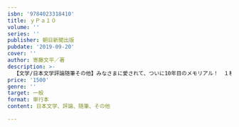 ```yaml
---
isbn: '9784023318410'
title: ｙＰａ１０
volume: ''
series: ''
publisher: 朝日新聞出版
pubdate: '2019-09-20'
cover: ''
author: 寄藤文平／著
description: >-
  【文学/日本文学評論随筆その他】みなさまに愛されて、ついに10年目のメモリアル！　１枚に全部書ける。１枚で全部わかる。今日の予定から来週の流れまで、ページを開けばパーッと見渡せる。チマチマした電子アプリがまねできない、単純かつ高機能なビジュアルPad。
price: '1500'
genre: ''
target: 一般
format: 単行本
content: 日本文学、評論、随筆、その他

---
```

